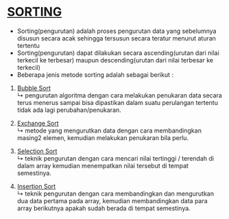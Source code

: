 # [SORTING](https://github.com/MeiLing19/ALGORITMA-DAN-STRUKTUR-DATA-ASSIGNMENT/tree/main/SORTING)

  - Sorting(pengurutan) adalah proses pengurutan data yang sebelumnya disusun secara acak sehingga tersusun secara teratur menurut aturan tertentu
  - Sorting(pengurutan) dapat dilakukan secara ascending(urutan dari nilai terkecil ke terbesar) maupun descending(urutan dari nilai terbesar ke terkecil)
  - Beberapa jenis metode sorting adalah sebagai berikut :

 1. [Bubble Sort](https://github.com/MeiLing19/ALGORITMA-DAN-STRUKTUR-DATA-ASSIGNMENT/tree/main/SORTING/BUBBLE%20SORT)
    <br>↳ pengurutan algoritma dengan cara melakukan penukaran data secara terus menerus sampai bisa dipastikan dalam suatu perulangan tertentu tidak ada lagi perubahan/penukaran.
    
 2. [Exchange Sort](https://github.com/MeiLing19/ALGORITMA-DAN-STRUKTUR-DATA-ASSIGNMENT/tree/main/SORTING/EXCHANGE%20SORT)
    <br>↳  metode yang mengurutkan data dengan cara membandingkan masing2 elemen, kemudian melakukan penukaran bila perlu.
 
 3. [Selection Sort](https://github.com/MeiLing19/ALGORITMA-DAN-STRUKTUR-DATA-ASSIGNMENT/tree/main/SORTING/SELECTION%20SORT)
    <br>↳  teknik pengurutan dengan cara mencari nilai tertinggi / terendah di dalam array kemudian menempatkan nilai tersebut di tempat semestinya.
    
 4. [Insertion Sort](https://github.com/MeiLing19/ALGORITMA-DAN-STRUKTUR-DATA-ASSIGNMENT/tree/main/SORTING/INSERTION%20SORT)
    <br>↳  teknik pengurutan dengan cara membandingkan dan mengurutkan dua data pertama pada array, kemudian membandingkan data  para array berikutnya apakah sudah berada di tempat semestinya.</br>


